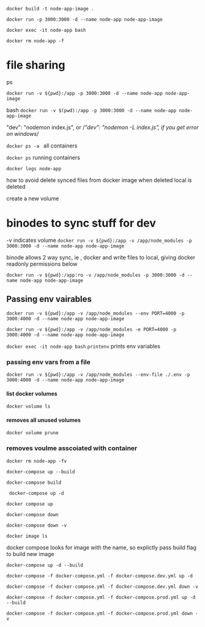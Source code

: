 `docker build -t node-app-image .`

`docker run -p 3000:3000 -d --name node-app node-app-image`

`docker exec -it node-app bash`

`docker rm node-app -f`

# file sharing
ps

`docker run -v ${pwd}:/app -p 3000:3000 -d --name node-app node-app-image`

bash
`docker run -v $(pwd):/app -p 3000:3000 -d --name node-app node-app-image`

"dev": "nodemon index.js",
or
/*"dev": "nodemon -L index.js", if you get error on windows*/

`docker ps -a ` all containers

`docker ps` running containers

`docker logs node-app`

how to avoid delete synced files from docker image when deleted local is deleted

create a new volume
# binodes to sync stuff for dev
-v indicates volume
`docker run -v ${pwd}:/app -v /app/node_modules -p 3000:3000 -d --name node-app node-app-image`

 binode allows 2 way sync, ie , docker and write files to local, giving docker readonly permissions below

`docker run -v ${pwd}:/app:ro -v /app/node_modules -p 3000:3000 -d --name node-app node-app-image`

## Passing env vairables
`docker run -v ${pwd}:/app -v /app/node_modules --env PORT=4000 -p 3000:4000 -d --name node-app node-app-image`

`docker run -v ${pwd}:/app -v /app/node_modules -e PORT=4000 -p 3000:4000 -d --name node-app node-app-image`

`docker exec -it node-app bash`
`printenv`
prints env variables

### passing env vars from a file
```
docker run -v ${pwd}:/app -v /app/node_modules --env-file ./.env -p 3000:4000 -d --name node-app node-app-image
```
#### list docker volumes
`docker volume ls`

#### removes all unused volumes
`docker volume prune`

### removes voulme asscoiated with container
`docker rm node-app -fv`

`docker-compose up --build`

`docker-compose build`

` docker-compose up -d`

`docker compose up`

`docker-compose down`

`docker-compose down -v`

`docker image ls`

docker compose looks for image with the name,
so explictly pass build flag to build new image

`docker-compose up -d --build`

`docker-compose -f docker-compose.yml -f docker-compose.dev.yml up -d`

`docker-compose -f docker-compose.yml -f docker-compose.dev.yml down -v`

`docker-compose -f docker-compose.yml -f docker-compose.prod.yml up -d --build`

`docker-compose -f docker-compose.yml -f docker-compose.prod.yml down -v`